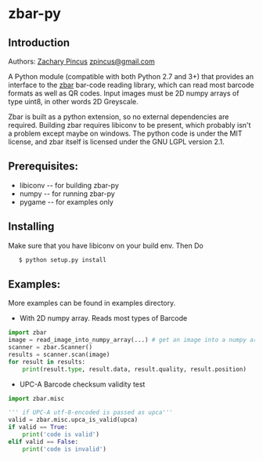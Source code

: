 # zbar-py

## Introduction
Authors: [Zachary Pincus](http://zplab.wustl.edu) <zpincus@gmail.com>

A Python module (compatible with both Python 2.7 and 3+) that provides an interface to the [zbar](http://zbar.sourceforge.net) bar-code reading library, which can read most barcode formats as well as QR codes. Input images must be 2D numpy arrays of type uint8, in other words 2D Greyscale.

Zbar is built as a python extension, so no external dependencies are required. Building zbar requires libiconv to be present, which probably isn't a problem except maybe on windows. The python code is under the MIT license, and zbar itself is licensed under the GNU LGPL version 2.1.

## Prerequisites:
* libiconv -- for building zbar-py
* numpy  -- for running zbar-py
* pygame -- for examples only

## Installing
Make sure that you have libiconv on your build env.
Then Do
```bash
   $ python setup.py install
```

## Examples:

More examples can be found in examples directory.

* With 2D numpy array. Reads most types of Barcode

```python
import zbar
image = read_image_into_numpy_array(...) # get an image into a numpy array
scanner = zbar.Scanner()
results = scanner.scan(image)
for result in results:
    print(result.type, result.data, result.quality, result.position)
```

* UPC-A Barcode checksum validity test

```python
import zbar.misc

''' if UPC-A utf-8-encoded is passed as upca'''
valid = zbar.misc.upca_is_valid(upca)
if valid == True:
    print('code is valid')
elif valid == False:
    print('code is invalid')
```

